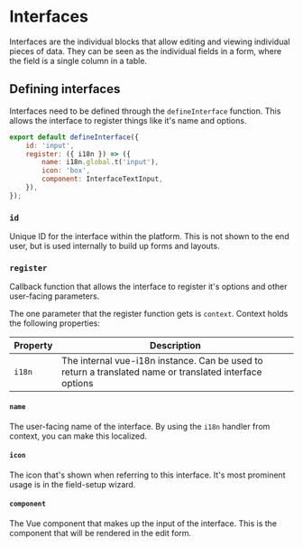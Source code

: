 # Interfaces

Interfaces are the individual blocks that allow editing and viewing individual pieces of data. They can be seen as the
individual fields in a form, where the field is a single column in a table.

## Defining interfaces

Interfaces need to be defined through the `defineInterface` function. This allows the interface to register things like
it's name and options.

```js
export default defineInterface({
	id: 'input',
	register: ({ i18n }) => ({
		name: i18n.global.t('input'),
		icon: 'box',
		component: InterfaceTextInput,
	}),
});
```

### `id`

Unique ID for the interface within the platform. This is not shown to the end user, but is used internally to build up
forms and layouts.

### `register`

Callback function that allows the interface to register it's options and other user-facing parameters.

The one parameter that the register function gets is `context`. Context holds the following properties:

| Property | Description                                                                                             |
| -------- | ------------------------------------------------------------------------------------------------------- |
| `i18n`   | The internal vue-i18n instance. Can be used to return a translated name or translated interface options |

#### `name`

The user-facing name of the interface. By using the `i18n` handler from context, you can make this localized.

#### `icon`

The icon that's shown when referring to this interface. It's most prominent usage is in the field-setup wizard.

#### `component`

The Vue component that makes up the input of the interface. This is the component that will be rendered in the edit
form.
